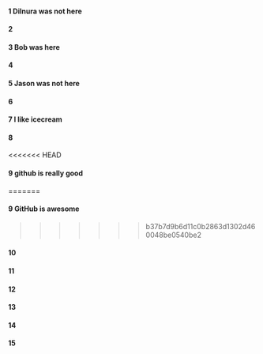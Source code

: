 #### 1 Dilnura was not here
#### 2
#### 3 Bob was here
#### 4
#### 5 Jason was not here 
#### 6
#### 7 I like icecream
#### 8
<<<<<<< HEAD
#### 9 github is really good
=======
#### 9 GitHub is awesome
>>>>>>> b37b7d9b6d11c0b2863d1302d460048be0540be2
#### 10
#### 11
#### 12
#### 13
#### 14
#### 15